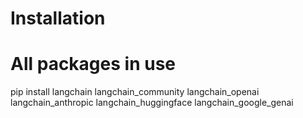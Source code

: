 # Installation

# All packages in use
pip install langchain langchain_community langchain_openai langchain_anthropic langchain_huggingface langchain_google_genai




